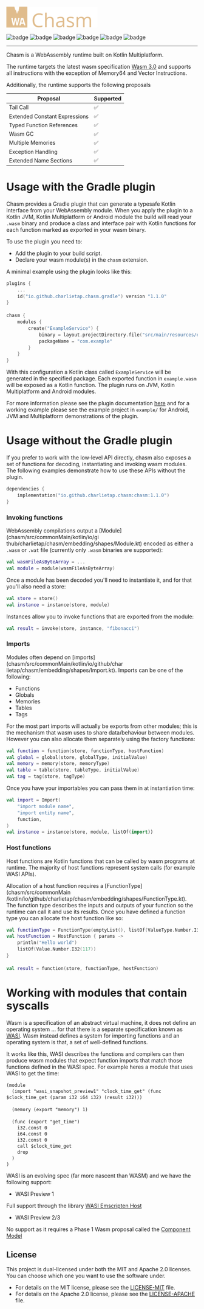 <br>

<img src="chasm.svg" width="240" alt="chasm logo"/>


![badge][badge-android]
![badge][badge-jvm]
![badge][badge-ios]
![badge][badge-linux]
![badge][badge-mac]
![badge][badge-windows]

---

Chasm is a WebAssembly runtime built on Kotlin Multiplatform.

The runtime targets the latest wasm specification [Wasm 3.0](https://webassembly.github.io/spec/core/index.html) and supports all instructions with the exception of Memory64 and Vector Instructions.

Additionally, the runtime supports the following proposals

| Proposal                   | Supported |
|-----------------------------|-----------|
| Tail Call                   | ✅        |
| Extended Constant Expressions | ✅        |
| Typed Function References   | ✅        |
| Wasm GC                     | ✅        |
| Multiple Memories           | ✅        |
| Exception Handling          | ✅        |
| Extended Name Sections      | ✅        |


# Usage with the Gradle plugin

Chasm provides a Gradle plugin that can generate a typesafe Kotlin
interface from your WebAssembly module. When you apply the plugin to a
Kotlin JVM, Kotlin Multiplatform or Android module the build will read
your `.wasm` binary and produce a class and interface pair with Kotlin functions
for each function marked as exported in your wasm binary.

To use the plugin you need to:

* Add the plugin to your build script.
* Declare your wasm module(s) in the `chasm` extension.

A minimal example using the plugin looks like this:

```kotlin
plugins {
    ...
    id("io.github.charlietap.chasm.gradle") version "1.1.0"
}

chasm {
    modules {
        create("ExampleService") {
            binary = layout.projectDirectory.file("src/main/resources/example.wasm")
            packageName = "com.example"
        }
    }
}
```

With this configuration a Kotlin class called `ExampleService` will be
generated in the specified package. Each exported function in
`example.wasm` will be exposed as a Kotlin function. The plugin runs on JVM,
Kotlin Multiplatform and Android modules.

For more information please see the plugin documentation [here](./docs/plugin.md) and for
a working example please see the example project in `example/` for Android, JVM and
Multiplatform demonstrations of the plugin.

# Usage without the Gradle plugin

If you prefer to work with the low‑level API directly, chasm also
exposes a set of functions for decoding, instantiating and invoking
wasm modules. The following examples demonstrate how to use these
APIs without the plugin.

```kotlin
dependencies {
    implementation("io.github.charlietap.chasm:chasm:1.1.0")
}
```

### Invoking functions

WebAssembly compilations output a [Module](chasm/src/commonMain/kotlin/io/gi
thub/charlietap/chasm/embedding/shapes/Module.kt) encoded as either a
`.wasm` or `.wat` file (currently only `.wasm` binaries are supported):

```kotlin
val wasmFileAsByteArray = ...
val module = module(wasmFileAsByteArray)
```

Once a module has been decoded you'll need to instantiate it, and for
that you'll also need a store:

```kotlin
val store = store()
val instance = instance(store, module)
```

Instances allow you to invoke functions that are exported from the
module:

```kotlin
val result = invoke(store, instance, "fibonacci")
```

### Imports

Modules often depend on [imports](chasm/src/commonMain/kotlin/io/github/char
lietap/chasm/embedding/shapes/Import.kt). Imports can be one of the
following:

- Functions
- Globals
- Memories
- Tables
- Tags

For the most part imports will actually be exports from other modules;
this is the mechanism that wasm uses to share data/behaviour between
modules. However you can also allocate them separately using the
factory functions:

```kotlin
val function = function(store, functionType, hostFunction)
val global = global(store, globalType, initialValue)
val memory = memory(store, memoryType)
val table = table(store, tableType, initialValue)
val tag = tag(store, tagType)
```

Once you have your importables you can pass them in at instantiation
time:

```kotlin
val import = Import(
    "import module name",
    "import entity name",
    function,
)
val instance = instance(store, module, listOf(import))
```

### Host functions

Host functions are Kotlin functions that can be called by wasm programs
at runtime. The majority of host functions represent system calls (for
example WASI APIs).

Allocation of a host function requires a [FunctionType](chasm/src/commonMain
/kotlin/io/github/charlietap/chasm/embedding/shapes/FunctionType.kt). The
function type describes the inputs and outputs of your function so the
runtime can call it and use its results. Once you have defined a
function type you can allocate the host function like so:

```kotlin
val functionType = FunctionType(emptyList(), listOf(ValueType.Number.I32))
val hostFunction = HostFunction { params ->
    println("Hello world")
    listOf(Value.Number.I32(117))
}

val result = function(store, functionType, hostFunction)
```

# Working with modules that contain syscalls

Wasm is a specification of an abstract virtual machine, it does not define an operating system ... for that
there is a separate specification known as [WASI](https://wasi.dev/). Wasm instead defines a system for importing
functions and an operating system is that, a set of well-defined functions.

It works like this, WASI describes the functions and compilers can then produce wasm modules that expect function imports
that match those functions defined in the WASI spec. For example heres a module that uses WASI to get the time:

```wat
(module
  (import "wasi_snapshot_preview1" "clock_time_get" (func $clock_time_get (param i32 i64 i32) (result i32)))

  (memory (export "memory") 1)

  (func (export "get_time")
    i32.const 0
    i64.const 0
    i32.const 0
    call $clock_time_get
    drop
  )
)
```

WASI is an evolving spec (far more nascent than WASM) and we have the following support:

- WASI Preview 1

Full support through the library [WASI Emscripten Host](https://github.com/illarionov/wasi-emscripten-host)

- WASI Preview 2/3

No support as it requires a Phase 1 Wasm proposal called the [Component Model](https://github.com/WebAssembly/component-model)

## License

This project is dual-licensed under both the MIT and Apache 2.0 licenses. You can choose which one you want to use the software under.

- For details on the MIT license, please see the [LICENSE-MIT](LICENSE-MIT) file.
- For details on the Apache 2.0 license, please see the [LICENSE-APACHE](LICENSE-APACHE) file.

[badge-android]: http://img.shields.io/badge/-android-7DBC39.svg?style=flat
[badge-jvm]: http://img.shields.io/badge/-jvm-9DA993.svg?style=flat
[badge-linux]: http://img.shields.io/badge/-linux-DBB98C.svg?style=flat
[badge-ios]: http://img.shields.io/badge/-ios-E3E8E9.svg?style=flat
[badge-mac]: http://img.shields.io/badge/-macos-AFA189.svg?style=flat
[badge-windows]: http://img.shields.io/badge/-windows-9C7350.svg?style=flat
